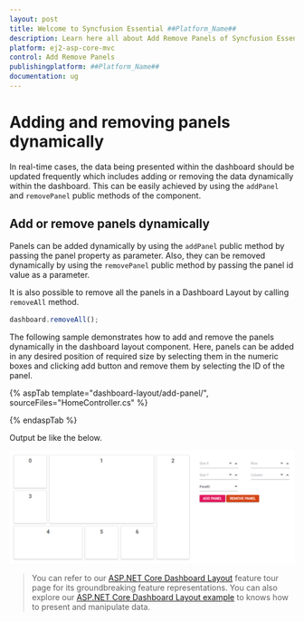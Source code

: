 ```yaml
---
layout: post
title: Welcome to Syncfusion Essential ##Platform_Name##
description: Learn here all about Add Remove Panels of Syncfusion Essential ##Platform_Name## widgets based on HTML5 and jQuery.
platform: ej2-asp-core-mvc
control: Add Remove Panels
publishingplatform: ##Platform_Name##
documentation: ug
---
```



# Adding and removing panels dynamically

In real-time cases, the data being presented within the dashboard should be updated frequently which includes adding or removing the data dynamically within the dashboard. This can be easily achieved by using the `addPanel` and `removePanel` public methods of the component.

## Add or remove panels dynamically

Panels can be added dynamically by using the `addPanel` public method by passing the panel property as parameter. Also, they can be removed dynamically by using the `removePanel` public method by passing the panel id value as a parameter.

It is also possible to remove all the panels in a Dashboard Layout by calling `removeAll` method.

```js
dashboard.removeAll();

```

The following sample demonstrates how to add and remove the panels dynamically in the dashboard layout component. Here, panels can be added in any desired position of required size by selecting them in the numeric boxes and clicking add button and remove them by selecting the ID of the panel.

{% aspTab template="dashboard-layout/add-panel/", sourceFiles="HomeController.cs" %}

{% endaspTab %}

Output be like the below.

![Add or remove panels dynamically](./../images/add_panel.PNG)

> You can refer to our [ASP.NET Core Dashboard Layout](https://www.syncfusion.com/aspnet-core-ui-controls/dashboard-layout) feature tour page for its groundbreaking feature representations. You can also explore our [ASP.NET Core Dashboard Layout example](https://ej2.syncfusion.com/aspnetcore/DashboardLayout/DefaultFunctionalities#/material) to knows how to present and manipulate data.